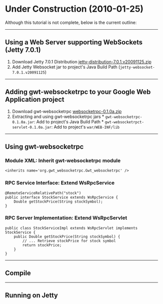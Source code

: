 # Under Construction (2010-01-25) #
Although this tutorial is not complete, below is the current outline:


---

## Using a Web Server supporting WebSockets (Jetty 7.0.1) ##
  1. Download Jetty 7.0.1 Distribution [jetty-distribution-7.0.1.v20091125.zip](http://dist.codehaus.org/jetty/jetty-7.0.1/jetty-distribution-7.0.1.v20091125.zip)
  1. Add Jetty Websocket jar to project's Java Build Path (`jetty-websocket-7.0.1.v20091125`)


---

## Adding gwt-websocketrpc to your Google Web Application project ##
  1. Download gwt-websocketrpc [websocketrpc-0.1.0a.zip](http://gwt-websocketrpc.googlecode.com/files/gwt-websocketrpc-0.1.0a.zip)
  1. Extracting and using gwt-websocketrpc jars
    * `gwt-websocketrpc-0.1.0a.jar`: Add to project's Java Build Path
    * `gwt-websocketrpct-servlet-0.1.0a.jar`: Add to project's `war/WEB-INF/lib`


---

## Using gwt-websocketrpc ##
### Module XML: Inherit gwt-websocketrpc module ###
```
<inherits name='org.gwt_websocketrpc.Gwt_websocketrpc' />
```

### RPC Service Interface: Extend WsRpcService ###
```
@RemoteServiceRelativePath("stock")
public interface StockService extends WsRpcService {
    Double getStockPrice(String stockSymbol);
}
```

### RPC Server Implementation: Extend WsRpcServlet ###
```
public class StockServiceImpl extends WsRpcServlet implements StockService {
    public Double getStockPrice(String stockSymbol) {
        // ... Retrieve stockPrice for stock symbol
        return stockPrice;
    }    
}
```


---

## Compile ##


---

## Running on Jetty ##